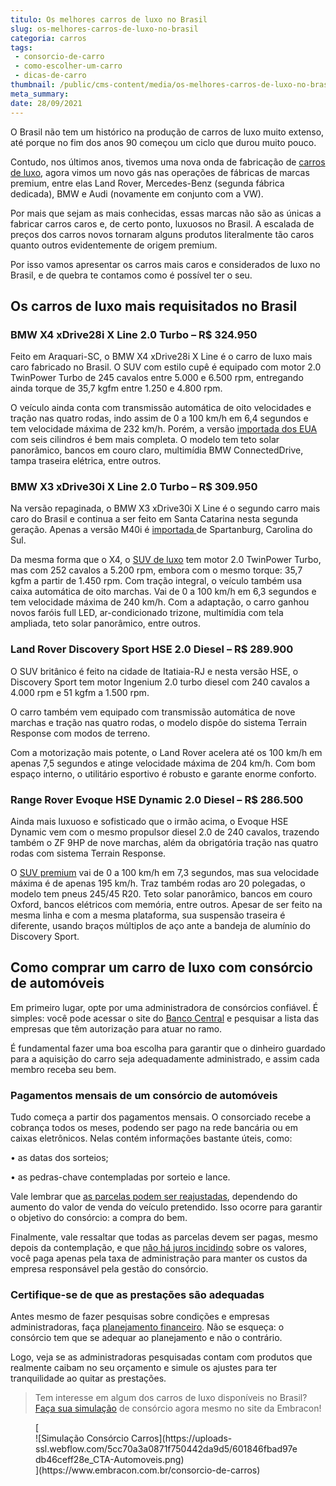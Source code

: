 ```yaml
---
titulo: Os melhores carros de luxo no Brasil
slug: os-melhores-carros-de-luxo-no-brasil
categoria: carros
tags:
 - consorcio-de-carro
 - como-escolher-um-carro
 - dicas-de-carro
thumbnail: /public/cms-content/media/os-melhores-carros-de-luxo-no-brasil.jpg
meta_summary: 
date: 28/09/2021
---
```

O Brasil não tem um histórico na produção de carros de luxo muito extenso, até porque no fim dos anos 90 começou um ciclo que durou muito pouco.

Contudo, nos últimos anos, tivemos uma nova onda de fabricação de [carros de luxo](https://www.embracon.com.br/blog/4-motivos-para-voce-comprar-um-carro-novo), agora vimos um novo gás nas operações de fábricas de marcas premium, entre elas Land Rover, Mercedes-Benz (segunda fábrica dedicada), BMW e Audi (novamente em conjunto com a VW).

Por mais que sejam as mais conhecidas, essas marcas não são as únicas a fabricar carros caros e, de certo ponto, luxuosos no Brasil. A escalada de preços dos carros novos tornaram alguns produtos literalmente tão caros quanto outros evidentemente de origem premium.

Por isso vamos apresentar os carros mais caros e considerados de luxo no Brasil, e de quebra te contamos como é possível ter o seu.

Os carros de luxo mais requisitados no Brasil
---------------------------------------------

### BMW X4 xDrive28i X Line 2.0 Turbo – R$ 324.950

Feito em Araquari-SC, o BMW X4 xDrive28i X Line é o carro de luxo mais caro fabricado no Brasil. O SUV com estilo cupê é equipado com motor 2.0 TwinPower Turbo de 245 cavalos entre 5.000 e 6.500 rpm, entregando ainda torque de 35,7 kgfm entre 1.250 e 4.800 rpm.

O veículo ainda conta com transmissão automática de oito velocidades e tração nas quatro rodas, indo assim de 0 a 100 km/h em 6,4 segundos e tem velocidade máxima de 232 km/h. Porém, a versão [importada dos EUA](https://www.embracon.com.br/blog/quais-as-maiores-vantagens-de-fazer-intercambio-nos-eua) com seis cilindros é bem mais completa. O modelo tem teto solar panorâmico, bancos em couro claro, multimídia BMW ConnectedDrive, tampa traseira elétrica, entre outros.

### BMW X3 xDrive30i X Line 2.0 Turbo – R$ 309.950

Na versão repaginada, o BMW X3 xDrive30i X Line é o segundo carro mais caro do Brasil e continua a ser feito em Santa Catarina nesta segunda geração. Apenas a versão M40i é [importada ](https://www.embracon.com.br/blog/afinal-existe-consorcio-de-carros-importados)de Spartanburg, Carolina do Sul.

Da mesma forma que o X4, o [SUV de luxo](https://www.embracon.com.br/blog/sedan-ou-suv-qual-e-o-melhor-modelo) tem motor 2.0 TwinPower Turbo, mas com 252 cavalos a 5.200 rpm, embora com o mesmo torque: 35,7 kgfm a partir de 1.450 rpm. Com tração integral, o veículo também usa caixa automática de oito marchas. Vai de 0 a 100 km/h em 6,3 segundos e tem velocidade máxima de 240 km/h. Com a adaptação, o carro ganhou novos faróis full LED, ar-condicionado trizone, multimídia com tela ampliada, teto solar panorâmico, entre outros.

### Land Rover Discovery Sport HSE 2.0 Diesel – R$ 289.900

O SUV britânico é feito na cidade de Itatiaia-RJ e nesta versão HSE, o Discovery Sport tem motor Ingenium 2.0 turbo diesel com 240 cavalos a 4.000 rpm e 51 kgfm a 1.500 rpm.

O carro também vem equipado com transmissão automática de nove marchas e tração nas quatro rodas, o modelo dispõe do sistema Terrain Response com modos de terreno.

Com a motorização mais potente, o Land Rover acelera até os 100 km/h em apenas 7,5 segundos e atinge velocidade máxima de 204 km/h. Com bom espaço interno, o utilitário esportivo é robusto e garante enorme conforto.

### Range Rover Evoque HSE Dynamic 2.0 Diesel – R$ 286.500

Ainda mais luxuoso e sofisticado que o irmão acima, o Evoque HSE Dynamic vem com o mesmo propulsor diesel 2.0 de 240 cavalos, trazendo também o ZF 9HP de nove marchas, além da obrigatória tração nas quatro rodas com sistema Terrain Response.

O [SUV premium](https://www.embracon.com.br/blog/7-dicas-para-escolher-entre-uma-caminhonete-ou-um-suv) vai de 0 a 100 km/h em 7,3 segundos, mas sua velocidade máxima é de apenas 195 km/h. Traz também rodas aro 20 polegadas, o modelo tem pneus 245/45 R20. Teto solar panorâmico, bancos em couro Oxford, bancos elétricos com memória, entre outros. Apesar de ser feito na mesma linha e com a mesma plataforma, sua suspensão traseira é diferente, usando braços múltiplos de aço ante a bandeja de alumínio do Discovery Sport.

Como comprar um carro de luxo com consórcio de automóveis
---------------------------------------------------------

Em primeiro lugar, opte por uma administradora de consórcios confiável. É simples: você pode acessar o site do [Banco Central](http://bcb.gov.br/estabilidadefinanceira/agenciasconsorcio) e pesquisar a lista das empresas que têm autorização para atuar no ramo.

É fundamental fazer uma boa escolha para garantir que o dinheiro guardado para a aquisição do carro seja adequadamente administrado, e assim cada membro receba seu bem.

### Pagamentos mensais de um consórcio de automóveis 

Tudo começa a partir dos pagamentos mensais. O consorciado recebe a cobrança todos os meses, podendo ser pago na rede bancária ou em caixas eletrônicos. Nelas contém informações bastante úteis, como:

 • as datas dos sorteios;

 • as pedras-chave contempladas por sorteio e lance.

Vale lembrar que [as parcelas podem ser reajustadas](https://www.embracon.com.br/conhecaoconsorcio/as-parcelas-mensais-podem-ser-reajustadas), dependendo do aumento do valor de venda do veículo pretendido. Isso ocorre para garantir o objetivo do consórcio: a compra do bem.

Finalmente, vale ressaltar que todas as parcelas devem ser pagas, mesmo depois da contemplação, e que [não há juros incidindo](https://www.embracon.com.br/blog/parcela-de-consorcio-tem-juros) sobre os valores, você paga apenas pela taxa de administração para manter os custos da empresa responsável pela gestão do consórcio.

### Certifique-se de que as prestações são adequadas

Antes mesmo de fazer pesquisas sobre condições e empresas administradoras, faça [planejamento financeiro](https://www.embracon.com.br/blog/planejamento-financeiro-um-guia-para-as-financas-nao-sairem-de-controle). Não se esqueça: o consórcio tem que se adequar ao planejamento e não o contrário.

Logo, veja se as administradoras pesquisadas contam com produtos que realmente caibam no seu orçamento e simule os ajustes para ter tranquilidade ao quitar as prestações.

> Tem interesse em algum dos carros de luxo disponíveis no Brasil? [Faça sua simulação](https://www.embracon.com.br/consorcio-de-carros) de consórcio agora mesmo no site da Embracon!

<figure class="w-richtext-figure-type-image w-richtext-align-center">[<div>![Simulação Consórcio Carros](https://uploads-ssl.webflow.com/5cc70a3a0871f750442da9d5/601846fbad97edb46ceff28e_CTA-Automoveis.png)</div>](https://www.embracon.com.br/consorcio-de-carros)</figure>
